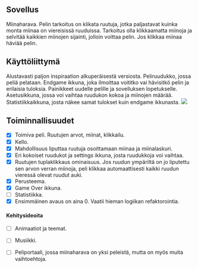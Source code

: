 ## Sovellus
Miinaharava. Pelin tarkoitus on klikata ruutuja, jotka paljastavat kuinka monta miinaa on viereisissä ruuduissa. Tarkoitus olla klikkaamatta miinoja ja selvitää kaikkien miinojen sijainti, jolloin voittaa
pelin. Jos klikkaa miinaa häviää pelin. 
## Käyttöliittymä
Alustavasti paljon inspiraation alkuperäisestä versiosta. Peliruudukko, jossa peliä pelataan. Endgame ikkuna, joka ilmoittaa voititko vai hävisitkö pelin ja erilaisia tuloksia. 
Painikkeet uudelle pelille ja sovelluksen lopetukselle. Asetusikkuna, jossa voi vaihtaa ruudukon kokoa ja miinojen määrää. Statistiikkaikkuna, josta näkee samat tulokset kuin endgame ikkunasta.
<img src="https://github.com/ElomaaTapio/ot-harjoitustyo/blob/main/dokumentaatio/kuvat/Scan.jpg">
## Toiminnallisuudet
 - [X] Toimiva peli. Ruutujen arvot, miinat, klikkailu. 
 - [X] Kello.
 - [x] Mahdollisuus liputtaa ruutuja osoittamaan miinaa ja miinalaskuri.
 - [x] Eri kokoiset ruudukot ja settings ikkuna, josta ruudukkoja voi vaihtaa.
 - [X] Ruutujen tuplaklikkaus ominaisuus. Jos ruudun ympäriltä on jo liputettu sen arvon verran miinoja, peli klikkaa automaattisesti kaikki ruudun vieressä olevat ruudut auki.
 - [x] Perusteema. 
 - [X] Game Over ikkuna.
 - [ ] Statistiikka.
 - [X] Ensimmäinen avaus on aina 0. Vaatii hieman logiikan refaktorointia. 
 #### Kehitysideoita 
 - [ ] Animaatiot ja teemat.
 - [ ] Musiikki.
 - [ ] Peliportaali, jossa miinaharava on yksi peleistä, mutta on myös muita vaihtoehtoja.


